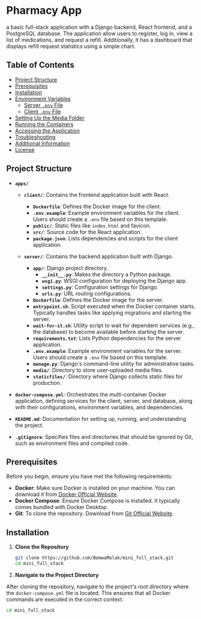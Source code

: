 # Pharmacy App

a basic full-stack application with a Django backend, React frontend, and a PostgreSQL database.
The application allow users to register, log in, view a list of medications, and request a refill.
Additionally, it has a dashboard that displays refill request statistics using a simple chart.

## Table of Contents

- [Project Structure](#project-structure)
- [Prerequisites](#prerequisites)
- [Installation](#installation)
- [Environment Variables](#environment-variables)
  - [Server `.env` File](#server-env-file)
  - [Client `.env` File](#client-env-file)
- [Setting Up the Media Folder](#setting-up-the-media-folder)
- [Running the Containers](#running-the-containers)
- [Accessing the Application](#accessing-the-application)
- [Troubleshooting](#troubleshooting)
- [Additional Information](#additional-information)
- [License](#license)

## Project Structure

- **`apps/`**
  - **`client/`**: Contains the frontend application built with React.
    - **`Dockerfile`**: Defines the Docker image for the client.
    - **`.env.example`**: Example environment variables for the client. Users should create a `.env` file based on this template.
    - **`public/`**: Static files like `index.html` and favicon.
    - **`src/`**: Source code for the React application.
    - **`package.json`**: Lists dependencies and scripts for the client application.

  - **`server/`**: Contains the backend application built with Django.
    - **`app/`**: Django project directory.
      - **`__init__.py`**: Makes the directory a Python package.
      - **`wsgi.py`**: WSGI configuration for deploying the Django app.
      - **`settings.py`**: Configuration settings for Django.
      - **`urls.py`**: URL routing configurations.
    - **`Dockerfile`**: Defines the Docker image for the server.
    - **`entrypoint.sh`**: Script executed when the Docker container starts. Typically handles tasks like applying migrations and starting the server.
    - **`wait-for-it.sh`**: Utility script to wait for dependent services (e.g., the database) to become available before starting the server.
    - **`requirements.txt`**: Lists Python dependencies for the server application.
    - **`.env.example`**: Example environment variables for the server. Users should create a `.env` file based on this template.
    - **`manage.py`**: Django's command-line utility for administrative tasks.
    - **`media/`**: Directory to store user-uploaded media files.
    - **`staticfiles/`**: Directory where Django collects static files for production.

- **`docker-compose.yml`**: Orchestrates the multi-container Docker application, defining services for the client, server, and database, along with their configurations, environment variables, and dependencies.

- **`README.md`**: Documentation for setting up, running, and understanding the project.

- **`.gitignore`**: Specifies files and directories that should be ignored by Git, such as environment files and compiled code.


## Prerequisites

Before you begin, ensure you have met the following requirements:

- **Docker**: Make sure Docker is installed on your machine. You can download it from [Docker Official Website](https://www.docker.com/get-started).
- **Docker Compose**: Ensure Docker Compose is installed. It typically comes bundled with Docker Desktop.
- **Git**: To clone the repository. Download from [Git Official Website](https://git-scm.com/downloads).

## Installation

1. **Clone the Repository**

   ```bash
   git clone https://github.com/BemwaMalak/mini_full_stack.git
   cd mini_full_stack
   ```
2. **Navigate to the Project Directory**

After cloning the repository, navigate to the project's root directory where the `docker-compose.yml` file is located. This ensures that all Docker commands are executed in the correct context.

```bash
cd mini_full_stack
```

